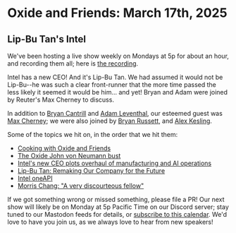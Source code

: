 # Oxide and Friends: March 17th, 2025

## Lip-Bu Tan's Intel

We've been hosting a live show weekly on Mondays at 5p for about an hour,
and recording them all; here is
[the recording](https://youtu.be/-sYvYYSxz2Y).

Intel has a new CEO! And it's Lip-Bu Tan. We had assumed it would not be
Lip-Bu--he was such a clear front-runner that the more time passed the less
likely it seemed it would be him... and yet! Bryan and Adam were joined by
Reuter's Max Cherney to discuss.

In addition to
[Bryan Cantrill](https://bsky.app/profile/bcantrill.bsky.social) and
[Adam Leventhal](https://bsky.app/profile/ahl.bsky.social),
our esteemed guest was
[Max Cherney](https://bsky.app/profile/did:plc:3c2blhcwiud3fijiaignvxt7);
we were also joined by
[Bryan Russett](https://bsky.app/profile/bryan.run),
and [Alex Kesling](https://bsky.app/profile/did:plc:7exzjpmmyjvyw7tx77sskkoj).

Some of the topics we hit on, in the order that we hit them:

- [Cooking with Oxide and Friends](https://bsky.app/profile/bryan.run/post/3lixwlbnzqr2x)
- [The Oxide John von Neumann bust](https://x.com/oxidecomputer/status/1368393911727575041)
- [Intel's new CEO plots overhaul of manufacturing and AI operations](https://www.reuters.com/technology/intels-new-ceo-plots-overhaul-manufacturing-ai-operations-2025-03-17/)
- [Lip-Bu Tan: Remaking Our Company for the Future](https://newsroom.intel.com/corporate/lip-bu-tan-remaking-our-company-future)
- [Intel oneAPI](https://www.intel.com/content/www/us/en/developer/tools/oneapi/overview.html)
- [Morris Chang: "A very discourteous fellow"](https://www.youtube.com/watch?v=X8UWxXJHHbE)

If we got something wrong or missed something, please file a PR!
Our next show will likely be on Monday at 5p Pacific Time on our Discord
server; stay tuned to our Mastodon feeds for details, or [subscribe to this
calendar](https://calendar.google.com/calendar/ical/c_318925f4185aa71c4524d0d6127f31058c9e21f29f017d48a0fca6f564969cd0%40group.calendar.google.com/public/basic.ics).
We'd love to have you join us, as we always love to hear from new speakers!

